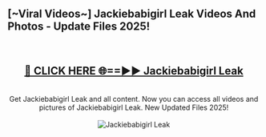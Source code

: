 <h2>[~Viral Videos~] Jackiebabigirl Leak Videos And Photos - Update Files 2025!</h2>
<br>
<div align="center">
<h2><a href="https://top-ai-tools.click/QrbHav" rel="nofollow">🔴 CLICK HERE 🌐==►► Jackiebabigirl Leak</a></h2>
<br>
Get Jackiebabigirl Leak and all content. Now you can access all videos and pictures of Jackiebabigirl Leak. New Updated Files 2025!
<br>
<br>
<a href="https://top-ai-tools.click/QrbHav" rel="nofollow" data-target="animated-image.originalLink"><img src="https://i.ibb.co.com/WyWwxjT/player-gif2.gif" alt="Jackiebabigirl Leak" style="max-width: 100%; display: inline-block;" data-target="animated-image.originalImage"></a>
</div>
<br>